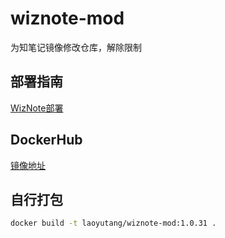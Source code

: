 # wiznote-mod
为知笔记镜像修改仓库，解除限制

## 部署指南
[WizNote部署](https://blog.laoyutang.cn/linux/wiznote.html)

## DockerHub
[镜像地址](https://hub.docker.com/r/laoyutang/wiznote-mod)

## 自行打包
```sh
docker build -t laoyutang/wiznote-mod:1.0.31 .
```

